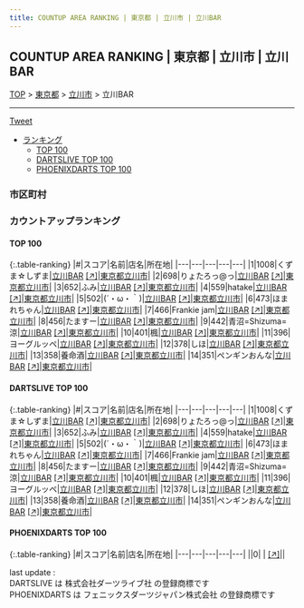 ```yaml
---
title: COUNTUP AREA RANKING | 東京都 | 立川市 | 立川BAR
---
```

## COUNTUP AREA RANKING | 東京都 | 立川市 | 立川BAR

[TOP](/darts/rank/) > [東京都](/darts/rank/東京都/) > [立川市](/darts/rank/東京都/立川市/) > 立川BAR

___

<a href="https://twitter.com/share?ref_src=twsrc%5Etfw" data-text="COUNTUP AREA RANKING | 東京都立川市立川BAR" class="twitter-share-button" data-hashtags="DARTSLIVE,PHOENIXDARTS,darts,ダーツ" data-show-count="false">Tweet</a>

* [ランキング](#カウントアップランキング)
    * [TOP 100](#top-100)
    * [DARTSLIVE TOP 100](#dartslive-top-100)
    * [PHOENIXDARTS TOP 100](#phoenixdarts-top-100)

### 市区町村

<ul>

</ul>

### カウントアップランキング

#### TOP 100



{:.table-ranking}
|#|スコア|名前|店名|所在地|
|---|---|---|---|---|
|1|1008|<span class="rank-name-dl">くずま☆しずま</span>|<a href="/darts/rank/shops/60c9983b9ee475dcf454cb89828a1cfe.html">立川BAR</a> <a href="https://search.dartslive.com/jp/shop/60c9983b9ee475dcf454cb89828a1cfe">[↗]</a>|<a href="/darts/rank/東京都/立川市">東京都立川市</a>|
|2|698|<span class="rank-name-dl">りょたろっ@っ</span>|<a href="/darts/rank/shops/60c9983b9ee475dcf454cb89828a1cfe.html">立川BAR</a> <a href="https://search.dartslive.com/jp/shop/60c9983b9ee475dcf454cb89828a1cfe">[↗]</a>|<a href="/darts/rank/東京都/立川市">東京都立川市</a>|
|3|652|<span class="rank-name-dl">ふみ</span>|<a href="/darts/rank/shops/60c9983b9ee475dcf454cb89828a1cfe.html">立川BAR</a> <a href="https://search.dartslive.com/jp/shop/60c9983b9ee475dcf454cb89828a1cfe">[↗]</a>|<a href="/darts/rank/東京都/立川市">東京都立川市</a>|
|4|559|<span class="rank-name-dl">hatake</span>|<a href="/darts/rank/shops/60c9983b9ee475dcf454cb89828a1cfe.html">立川BAR</a> <a href="https://search.dartslive.com/jp/shop/60c9983b9ee475dcf454cb89828a1cfe">[↗]</a>|<a href="/darts/rank/東京都/立川市">東京都立川市</a>|
|5|502|<span class="rank-name-dl">(´・ω・｀)</span>|<a href="/darts/rank/shops/60c9983b9ee475dcf454cb89828a1cfe.html">立川BAR</a> <a href="https://search.dartslive.com/jp/shop/60c9983b9ee475dcf454cb89828a1cfe">[↗]</a>|<a href="/darts/rank/東京都/立川市">東京都立川市</a>|
|6|473|<span class="rank-name-dl">ほまれちゃん</span>|<a href="/darts/rank/shops/60c9983b9ee475dcf454cb89828a1cfe.html">立川BAR</a> <a href="https://search.dartslive.com/jp/shop/60c9983b9ee475dcf454cb89828a1cfe">[↗]</a>|<a href="/darts/rank/東京都/立川市">東京都立川市</a>|
|7|466|<span class="rank-name-dl">Frankie jam</span>|<a href="/darts/rank/shops/60c9983b9ee475dcf454cb89828a1cfe.html">立川BAR</a> <a href="https://search.dartslive.com/jp/shop/60c9983b9ee475dcf454cb89828a1cfe">[↗]</a>|<a href="/darts/rank/東京都/立川市">東京都立川市</a>|
|8|456|<span class="rank-name-dl">たますー</span>|<a href="/darts/rank/shops/60c9983b9ee475dcf454cb89828a1cfe.html">立川BAR</a> <a href="https://search.dartslive.com/jp/shop/60c9983b9ee475dcf454cb89828a1cfe">[↗]</a>|<a href="/darts/rank/東京都/立川市">東京都立川市</a>|
|9|442|<span class="rank-name-dl">青沼=Shizuma=涼</span>|<a href="/darts/rank/shops/60c9983b9ee475dcf454cb89828a1cfe.html">立川BAR</a> <a href="https://search.dartslive.com/jp/shop/60c9983b9ee475dcf454cb89828a1cfe">[↗]</a>|<a href="/darts/rank/東京都/立川市">東京都立川市</a>|
|10|401|<span class="rank-name-dl">楓</span>|<a href="/darts/rank/shops/60c9983b9ee475dcf454cb89828a1cfe.html">立川BAR</a> <a href="https://search.dartslive.com/jp/shop/60c9983b9ee475dcf454cb89828a1cfe">[↗]</a>|<a href="/darts/rank/東京都/立川市">東京都立川市</a>|
|11|396|<span class="rank-name-dl">ヨーグルッペ</span>|<a href="/darts/rank/shops/60c9983b9ee475dcf454cb89828a1cfe.html">立川BAR</a> <a href="https://search.dartslive.com/jp/shop/60c9983b9ee475dcf454cb89828a1cfe">[↗]</a>|<a href="/darts/rank/東京都/立川市">東京都立川市</a>|
|12|378|<span class="rank-name-dl">しほ</span>|<a href="/darts/rank/shops/60c9983b9ee475dcf454cb89828a1cfe.html">立川BAR</a> <a href="https://search.dartslive.com/jp/shop/60c9983b9ee475dcf454cb89828a1cfe">[↗]</a>|<a href="/darts/rank/東京都/立川市">東京都立川市</a>|
|13|358|<span class="rank-name-dl">養命酒</span>|<a href="/darts/rank/shops/60c9983b9ee475dcf454cb89828a1cfe.html">立川BAR</a> <a href="https://search.dartslive.com/jp/shop/60c9983b9ee475dcf454cb89828a1cfe">[↗]</a>|<a href="/darts/rank/東京都/立川市">東京都立川市</a>|
|14|351|<span class="rank-name-dl">ペンギンおんな</span>|<a href="/darts/rank/shops/60c9983b9ee475dcf454cb89828a1cfe.html">立川BAR</a> <a href="https://search.dartslive.com/jp/shop/60c9983b9ee475dcf454cb89828a1cfe">[↗]</a>|<a href="/darts/rank/東京都/立川市">東京都立川市</a>|


#### DARTSLIVE TOP 100



{:.table-ranking}
|#|スコア|名前|店名|所在地|
|---|---|---|---|---|
|1|1008|<span class="rank-name-dl">くずま☆しずま</span>|<a href="/darts/rank/shops/60c9983b9ee475dcf454cb89828a1cfe.html">立川BAR</a> <a href="https://search.dartslive.com/jp/shop/60c9983b9ee475dcf454cb89828a1cfe">[↗]</a>|<a href="/darts/rank/東京都/立川市">東京都立川市</a>|
|2|698|<span class="rank-name-dl">りょたろっ@っ</span>|<a href="/darts/rank/shops/60c9983b9ee475dcf454cb89828a1cfe.html">立川BAR</a> <a href="https://search.dartslive.com/jp/shop/60c9983b9ee475dcf454cb89828a1cfe">[↗]</a>|<a href="/darts/rank/東京都/立川市">東京都立川市</a>|
|3|652|<span class="rank-name-dl">ふみ</span>|<a href="/darts/rank/shops/60c9983b9ee475dcf454cb89828a1cfe.html">立川BAR</a> <a href="https://search.dartslive.com/jp/shop/60c9983b9ee475dcf454cb89828a1cfe">[↗]</a>|<a href="/darts/rank/東京都/立川市">東京都立川市</a>|
|4|559|<span class="rank-name-dl">hatake</span>|<a href="/darts/rank/shops/60c9983b9ee475dcf454cb89828a1cfe.html">立川BAR</a> <a href="https://search.dartslive.com/jp/shop/60c9983b9ee475dcf454cb89828a1cfe">[↗]</a>|<a href="/darts/rank/東京都/立川市">東京都立川市</a>|
|5|502|<span class="rank-name-dl">(´・ω・｀)</span>|<a href="/darts/rank/shops/60c9983b9ee475dcf454cb89828a1cfe.html">立川BAR</a> <a href="https://search.dartslive.com/jp/shop/60c9983b9ee475dcf454cb89828a1cfe">[↗]</a>|<a href="/darts/rank/東京都/立川市">東京都立川市</a>|
|6|473|<span class="rank-name-dl">ほまれちゃん</span>|<a href="/darts/rank/shops/60c9983b9ee475dcf454cb89828a1cfe.html">立川BAR</a> <a href="https://search.dartslive.com/jp/shop/60c9983b9ee475dcf454cb89828a1cfe">[↗]</a>|<a href="/darts/rank/東京都/立川市">東京都立川市</a>|
|7|466|<span class="rank-name-dl">Frankie jam</span>|<a href="/darts/rank/shops/60c9983b9ee475dcf454cb89828a1cfe.html">立川BAR</a> <a href="https://search.dartslive.com/jp/shop/60c9983b9ee475dcf454cb89828a1cfe">[↗]</a>|<a href="/darts/rank/東京都/立川市">東京都立川市</a>|
|8|456|<span class="rank-name-dl">たますー</span>|<a href="/darts/rank/shops/60c9983b9ee475dcf454cb89828a1cfe.html">立川BAR</a> <a href="https://search.dartslive.com/jp/shop/60c9983b9ee475dcf454cb89828a1cfe">[↗]</a>|<a href="/darts/rank/東京都/立川市">東京都立川市</a>|
|9|442|<span class="rank-name-dl">青沼=Shizuma=涼</span>|<a href="/darts/rank/shops/60c9983b9ee475dcf454cb89828a1cfe.html">立川BAR</a> <a href="https://search.dartslive.com/jp/shop/60c9983b9ee475dcf454cb89828a1cfe">[↗]</a>|<a href="/darts/rank/東京都/立川市">東京都立川市</a>|
|10|401|<span class="rank-name-dl">楓</span>|<a href="/darts/rank/shops/60c9983b9ee475dcf454cb89828a1cfe.html">立川BAR</a> <a href="https://search.dartslive.com/jp/shop/60c9983b9ee475dcf454cb89828a1cfe">[↗]</a>|<a href="/darts/rank/東京都/立川市">東京都立川市</a>|
|11|396|<span class="rank-name-dl">ヨーグルッペ</span>|<a href="/darts/rank/shops/60c9983b9ee475dcf454cb89828a1cfe.html">立川BAR</a> <a href="https://search.dartslive.com/jp/shop/60c9983b9ee475dcf454cb89828a1cfe">[↗]</a>|<a href="/darts/rank/東京都/立川市">東京都立川市</a>|
|12|378|<span class="rank-name-dl">しほ</span>|<a href="/darts/rank/shops/60c9983b9ee475dcf454cb89828a1cfe.html">立川BAR</a> <a href="https://search.dartslive.com/jp/shop/60c9983b9ee475dcf454cb89828a1cfe">[↗]</a>|<a href="/darts/rank/東京都/立川市">東京都立川市</a>|
|13|358|<span class="rank-name-dl">養命酒</span>|<a href="/darts/rank/shops/60c9983b9ee475dcf454cb89828a1cfe.html">立川BAR</a> <a href="https://search.dartslive.com/jp/shop/60c9983b9ee475dcf454cb89828a1cfe">[↗]</a>|<a href="/darts/rank/東京都/立川市">東京都立川市</a>|
|14|351|<span class="rank-name-dl">ペンギンおんな</span>|<a href="/darts/rank/shops/60c9983b9ee475dcf454cb89828a1cfe.html">立川BAR</a> <a href="https://search.dartslive.com/jp/shop/60c9983b9ee475dcf454cb89828a1cfe">[↗]</a>|<a href="/darts/rank/東京都/立川市">東京都立川市</a>|


#### PHOENIXDARTS TOP 100



{:.table-ranking}
|#|スコア|名前|店名|所在地|
|---|---|---|---|---|
||0|<span class="rank-name-dl"> </span>|<a href="/darts/rank/shops/.html"></a> <a href="">[↗]</a>|<a href="/darts/rank//"></a>|


<div class="footer border-top border-gray-light mt-5 pt-3 text-right text-gray">
    last update : <span style="font-weight: italic" id="foot_last_modified"></span><br />
    DARTSLIVE は 株式会社ダーツライブ社 の登録商標です<br />
    PHOENIXDARTS は フェニックスダーツジャパン株式会社 の登録商標です<br />
</div>

<script src="https://cdnjs.cloudflare.com/ajax/libs/jquery.tablesorter/2.31.3/js/jquery.tablesorter.min.js" integrity="sha512-qzgd5cYSZcosqpzpn7zF2ZId8f/8CHmFKZ8j7mU4OUXTNRd5g+ZHBPsgKEwoqxCtdQvExE5LprwwPAgoicguNg==" crossorigin="anonymous" referrerpolicy="no-referrer"></script>
<link rel="stylesheet" href="https://cdnjs.cloudflare.com/ajax/libs/jquery.tablesorter/2.31.3/css/theme.default.min.css" integrity="sha512-wghhOJkjQX0Lh3NSWvNKeZ0ZpNn+SPVXX1Qyc9OCaogADktxrBiBdKGDoqVUOyhStvMBmJQ8ZdMHiR3wuEq8+w==" crossorigin="anonymous" referrerpolicy="no-referrer" />
<script>
$(function() {
    $(".table-ranking").tablesorter({sortList:[[0, 0]]});
    $("#foot_last_modified").text(formatDate(new Date(document.lastModified), 'yyyy-MM-dd HH:mm:ss'));
});
</script>

<script async src="https://platform.twitter.com/widgets.js" charset="utf-8"></script>